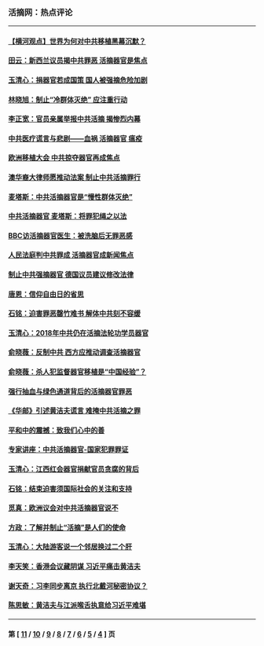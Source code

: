 ### 活摘网：热点评论
---
#### [【横河观点】世界为何对中共移植黑幕沉默？](../../pages/nf5879/n13244249.md?10220430) 
#### [田云：新西兰议员揭中共罪恶 活摘器官是焦点](../../pages/nf5879/n13070629.md?10220430) 
#### [玉清心：捐器官若成国策 国人被强摘危险加剧](../../pages/nf5879/n12802713.md?10220430) 
#### [林晓旭：制止“冷群体灭绝” 应注重行动](../../pages/nf5879/n12779736.md?10220430) 
#### [李正宽：官员亲属举报中共活摘 揭惨烈内幕](../../pages/nf5879/n12684490.md?10220430) 
#### [中共医疗谎言与悲剧——血祸 活摘器官 瘟疫](../../pages/nf5879/n12372103.md?10220430) 
#### [欧洲移植大会 中共掠夺器官再成焦点](../../pages/nf5879/n11538883.md?10220430) 
#### [澳华裔大律师愿推动法案 制止中共活摘罪行](../../pages/nf5879/n11377039.md?10220430) 
#### [麦塔斯：中共活摘器官是“慢性群体灭绝”](../../pages/nf5879/n11350529.md?10220430) 
#### [中共活摘器官 麦塔斯：将罪犯绳之以法](../../pages/nf5879/n11347973.md?10220430) 
#### [BBC访活摘器官医生：被洗脑后无罪恶感](../../pages/nf5879/n11335935.md?10220430) 
#### [人民法庭判中共罪成 活摘器官成新闻焦点](../../pages/nf5879/n11331578.md?10220430) 
#### [制止中共强摘器官 德国议员建议修改法律](../../pages/nf5879/n11249451.md?10220430) 
#### [唐恩：信仰自由日的省思](../../pages/nf5879/n11003525.md?10220430) 
#### [石铭：迫害罪恶罄竹难书  解体中共刻不容缓](../../pages/nf5879/n10942855.md?10220430) 
#### [玉清心：2018年中共仍在活摘法轮功学员器官](../../pages/nf5879/n10914646.md?10220430) 
#### [俞晓薇：反制中共 西方应推动调查活摘器官](../../pages/nf5879/n10794671.md?10220430) 
#### [俞晓薇：杀人犯监督器官移植是“中国经验”？](../../pages/nf5879/n10466427.md?10220430) 
#### [强行抽血与绿色通道背后的活摘器官罪恶](../../pages/nf5879/n10004708.md?10220430) 
#### [《华邮》引述黄洁夫谎言 难掩中共活摘之罪](../../pages/nf5879/n9642309.md?10220430) 
#### [平和中的震撼：致我们心中的善](../../pages/nf5879/n9021123.md?10220430) 
#### [专家讲座：中共活摘器官-国家犯罪罪证](../../pages/nf5879/n8828153.md?10220430) 
#### [玉清心：江西红会器官捐献官员贪腐的背后](../../pages/nf5879/n8522122.md?10220430) 
#### [石铭：结束迫害须国际社会的关注和支持](../../pages/nf5879/n8443497.md?10220430) 
#### [觅真：欧洲议会对中共活摘器官说不](../../pages/nf5879/n8337486.md?10220430) 
#### [方政：了解并制止“活摘”是人们的使命](../../pages/nf5879/n8329214.md?10220430) 
#### [玉清心：大陆游客说一个邻居换过二个肝](../../pages/nf5879/n8291404.md?10220430) 
#### [李天笑：香港会议藏阴谋 习近平痛击黄洁夫](../../pages/nf5879/n8241459.md?10220430) 
#### [谢天奇：习李同步离京 执行北戴河秘密协议？](../../pages/nf5879/n8230418.md?10220430) 
#### [陈思敏：黄洁夫与江派喉舌执意给习近平难堪](../../pages/nf5879/n8222166.md?10220430) 

---
#### 第 [ [11](./11.md?10220430) / [10](./10.md?10220430) / [9](./9.md?10220430) / [8](./8.md?10220430) / [7](./7.md?10220430) / [6](./6.md?10220430) / [5](./5.md?10220430) / [4](./4.md?10220430) ] 页
